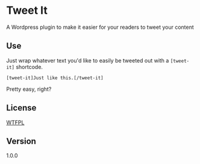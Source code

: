 # Tweet It

A Wordpress plugin to make it easier for your readers to tweet your content

## Use

Just wrap whatever text you'd like to easily be tweeted out with a `[tweet-it]` shortcode.

`[tweet-it]Just like this.[/tweet-it]`

Pretty easy, right?

## License

[WTFPL](http://www.wtfpl.net)

## Version 

1.0.0